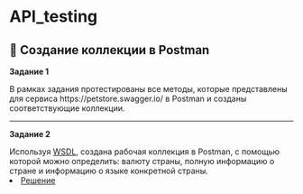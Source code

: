 # API_testing
  🔗 Создание коллекции в Postman
  ---

<p><strong> Задание 1  </strong></p>
В рамках задания протестированы все методы, которые представлены для сервиса https://petstore.swagger.io/ в Postman и созданы соответствующие коллекции.
 
---

<p><strong> Задание 2  </strong></p>
Используя <a href="http://webservices.oorsprong.org/websamples.countryinfo/CountryInfoService.wso?WSDL">WSDL</a>, создана рабочая коллекция в Postman, с помощью которой можно определить: валюту страны, полную информацию о стране и информацию о языке конкретной страны.


<li>  <a href="https://www.postman.com/technical-explorer-28267938/workspace/my-workspace/collection/22145993-28028ae9-8bac-4045-a154-020d21bef15f?action=share&creator=22145993"> Решение </a>  </li>